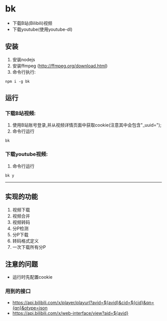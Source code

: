 # bk
* 下载B站(Bilibili)视频
* 下载youtube(使用youtube-dl)

## 安装
1. 安装nodejs
2. 安装ffmpeg (http://ffmpeg.org/download.html)
3. 命令行执行:
```
npm i -g bk
```

## 运行
### 下载B站视频:
1. 使用B站账号登录,并从视频详情页面中获取cookie(注意其中会包含"_uuid=");
2. 命令行运行
```
bk
```

### 下载youtube视频:
1. 命令行运行
```
bk y
```

-----

## 实现的功能
1. 视频下载
2. 视频合并
3. 视频转码
4. 分P检测
5. 分P下载
6. 转码格式定义
7. 一次下载所有分P

## 注意的问题
* 运行时先配置cookie

### 用到的接口
* https://api.bilibili.com/x/player/playurl?avid=${avid}&cid=${cid}&qn={qn}&otype=json
* https://api.bilibili.com/x/web-interface/view?aid=${avid}
